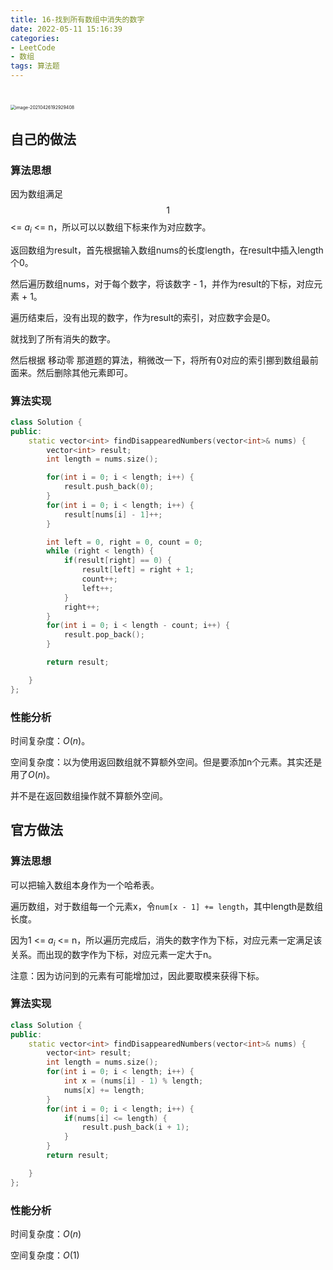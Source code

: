 ```yaml
---
title: 16-找到所有数组中消失的数字
date: 2022-05-11 15:16:39
categories: 
- LeetCode
- 数组
tags: 算法题
---
```




# 

<img src="https://crayon-1302863897.cos.ap-beijing.myqcloud.com/image/image-20210426192929408.png" alt="image-20210426192929408" style="zoom:50%;" />



## 自己的做法

### 算法思想

因为数组满足 $$1$$ <= $a_i$ <= n，所以可以以数组下标来作为对应数字。

返回数组为result，首先根据输入数组nums的长度length，在result中插入length个0。

然后遍历数组nums，对于每个数字，将该数字 - 1，并作为result的下标，对应元素 + 1。

遍历结束后，没有出现的数字，作为result的索引，对应数字会是0。

就找到了所有消失的数字。

然后根据 移动零 那道题的算法，稍微改一下，将所有0对应的索引挪到数组最前面来。然后删除其他元素即可。



### 算法实现

```c++
class Solution {
public:
    static vector<int> findDisappearedNumbers(vector<int>& nums) {
        vector<int> result;
        int length = nums.size();

        for(int i = 0; i < length; i++) {
            result.push_back(0);
        }
        for(int i = 0; i < length; i++) {
            result[nums[i] - 1]++;
        }

        int left = 0, right = 0, count = 0;
        while (right < length) {
            if(result[right] == 0) {
                result[left] = right + 1;
                count++;
                left++;
            }
            right++;
        }
        for(int i = 0; i < length - count; i++) {
            result.pop_back();
        }

        return result;

    }
};
```



### 性能分析

时间复杂度：$O(n)$。

空间复杂度：以为使用返回数组就不算额外空间。但是要添加n个元素。其实还是用了$O(n)$。

并不是在返回数组操作就不算额外空间。



## 官方做法

### 算法思想

可以把输入数组本身作为一个哈希表。

遍历数组，对于数组每一个元素x，令`num[x - 1] += length`，其中length是数组长度。

因为1 <= $a_i$ <= n，所以遍历完成后，消失的数字作为下标，对应元素一定满足该关系。而出现的数字作为下标，对应元素一定大于n。

注意：因为访问到的元素有可能增加过，因此要取模来获得下标。



### 算法实现

```c++
class Solution {
public:
    static vector<int> findDisappearedNumbers(vector<int>& nums) {
        vector<int> result;
        int length = nums.size();
        for(int i = 0; i < length; i++) {
            int x = (nums[i] - 1) % length;
            nums[x] += length;
        }
        for(int i = 0; i < length; i++) {
            if(nums[i] <= length) {
                result.push_back(i + 1);
            }
        }
        return result;

    }
};
```



### 性能分析

时间复杂度：$O(n)$

空间复杂度：$O(1)$





























































